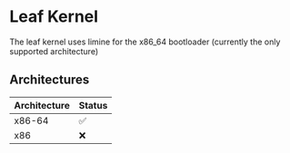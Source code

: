 # Leaf Kernel
The leaf kernel uses limine for the x86_64 bootloader (currently the only supported architecture)

## Architectures
| Architecture 	| Status 	|
|--------------	|--------	|
| x86-64       	| ✅      	|
| x86          	| ❌      	|
